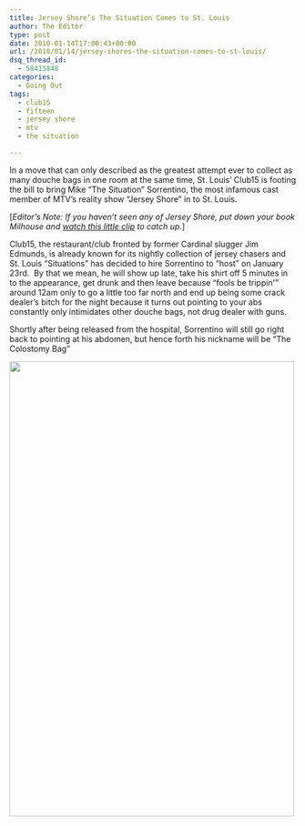 ```yaml
---
title: Jersey Shore’s The Situation Comes to St. Louis
author: The Editor
type: post
date: 2010-01-14T17:00:43+00:00
url: /2010/01/14/jersey-shores-the-situation-comes-to-st-louis/
dsq_thread_id:
  - 58415848
categories:
  - Going Out
tags:
  - club15
  - fifteen
  - jersey shore
  - mtv
  - the situation

---
```

In a move that can only described as the greatest attempt ever to collect as many douche bags in one room at the same time, St. Louis&#8217; Club15 is footing the bill to bring Mike &#8220;The Situation&#8221; Sorrentino, the most infamous cast member of MTV&#8217;s reality show &#8220;Jersey Shore&#8221; in to St. Louis.

[_Editor&#8217;s Note: If you haven&#8217;t seen any of Jersey Shore, put down your book Milhouse and_ <a href="http://quietube.com/v.php/http://www.youtube.com/watch?v=WzkGHqgqooM" target="_blank"><em>watch this little clip</em></a> _to catch up._]

Club15, the restaurant/club fronted by former Cardinal slugger Jim Edmunds, is already known for its nightly collection of jersey chasers and St. Louis &#8220;Situations&#8221; has decided to hire Sorrentino to &#8220;host&#8221; on January 23rd.  By that we mean, he will show up late, take his shirt off 5 minutes in to the appearance, get drunk and then leave because &#8220;fools be trippin'&#8221; around 12am only to go a little too far north and end up being some crack dealer&#8217;s bitch for the night because it turns out pointing to your abs constantly only intimidates other douche bags, not drug dealer with guns.

Shortly after being released from the hospital, Sorrentino will still go right back to pointing at his abdomen, but hence forth his nickname will be &#8220;The Colostomy Bag&#8221;

[<img class="aligncenter size-full wp-image-2885" title="club15 the situation" src="http://punchingkitty.com/wp-content/uploads/2010/01/l_ec4709cb27db4c438aeb7547ddd476da.jpeg" alt="" width="500" height="800" srcset="http://media.punchingkitty.com/wordpress/2010/01/l_ec4709cb27db4c438aeb7547ddd476da.jpeg 500w, http://media.punchingkitty.com/wordpress/2010/01/l_ec4709cb27db4c438aeb7547ddd476da-187x300.jpg 187w" sizes="(max-width: 500px) 100vw, 500px" />][1]

 [1]: http://punchingkitty.com/wp-content/uploads/2010/01/l_ec4709cb27db4c438aeb7547ddd476da.jpeg
